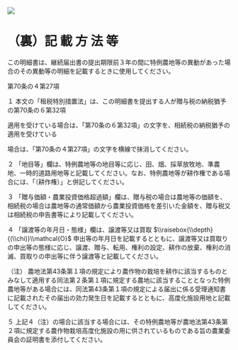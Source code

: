 ![](https://www.nta.go.jp/tmp/e8438fd8-54a8-481e-b662-f1571a42c8ea/images/e7dfa67e67b951cb608ed1dff3c24a50635d032d84fc55e320a7188ba59d68eb.jpg)

# （裏）記 載 方 法 等

この明細書は、継続届出書の提出期限前３年の間に特例農地等の異動があった場合のその異動等の明細を記載するときに使用してください。

第70条の４第27項

１ 本文の「租税特別措置法」は、この明細書を提出する人が贈与税の納税猶予の第70条の６第32項

適用を受けている場合は、「第70条の６第32項」の文字を、相続税の納税猶予の適用を受けている

場合は、「第70条の４第27項」の文字を横線で抹消してください。

２ 「地目等」欄は、特例農地等の地目等に応じ、田、畑、採草放牧地、準農地、一時的道路用地等と記載してください。なお、特例農地等が耕作権である場合には、「（耕作権）」と併記してください。

３ 「贈与価額・農業投資価格超過額」欄は、贈与税の場合は農地等の価額を、相続税の場合は農地等の通常価額から農業投資価格を差引いた金額を、贈与税又は相続税の申告書等により記載してください。

４ 「譲渡等の年月日・態様」欄は、譲渡等又は買取 $\\raisebox{\\depth}{(\\chi)}\\mathcal{O}$ 申出等の年月日を記載するとともに、譲渡等又は買取りの申出等の態様に応じ、譲渡、贈与、転用、権利の設定、耕作の放棄、権利の消滅、買取りの申出等に伴う譲渡等と記載してください。

（注） 農地法第43条第１項の規定により農作物の栽培を耕作に該当するものとみなして適用する同法第２条第１項に規定する農地に該当することとなった特例農地等がある場合には、同法第43条第１項の規定による届出に係る受理通知書に記載されたその届出の効力発生日を記載するとともに、高度化施設用地と記載してください。

５ 上記４（注）の場合に該当する場合には、その特例農地等が農地法第43条第２項に規定する農作物栽培高度化施設の用に供されているものである旨の農業委員会の証明書を添付してください。